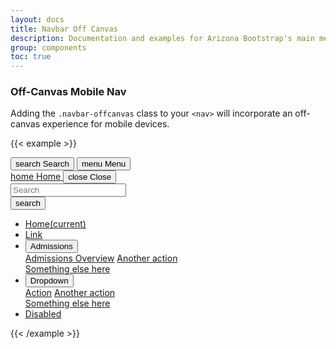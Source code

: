 ```yaml
---
layout: docs
title: Navbar Off Canvas
description: Documentation and examples for Arizona Bootstrap's main menu navigation component
group: components
toc: true
---
```


### Off-Canvas Mobile Nav

Adding the `.navbar-offcanvas` class to your `<nav>` will incorporate an off-canvas experience for mobile devices.

{{< example >}}
<div class="d-lg-none d-flex justify-content-end">
  <button data-toggle="offcanvas" type="button" data-target="#navbarOffcanvasDemo" aria-controls="navbarOffcanvasDemo" class="btn btn-red btn-menu">
    <span class="material-icons-sharp">search</span>
    <span>Search</span>
  </button>
  <button data-toggle="offcanvas" type="button" data-target="#navbarOffcanvasDemo" aria-controls="navbarOffcanvasDemo" class="btn btn-red btn-menu">
    <span class="material-icons-sharp">menu</span>
    <span>Menu</span>
  </button>
</div>
<nav class="navbar-offcanvas" id="navbarOffcanvasDemo">
  <div class="navbar-offcanvas-header">
    <div class="bg-chili d-flex justify-content-between align-items-center">
      <a href="/" class="btn btn-menu-offcanvas-nav btn-red d-flex flex-column justify-content-center navbar-offcanvas-home">
        <span class="material-icons-sharp">home</span>
        <span>Home</span>
      </a>
      <button id="navbarOffcanvasDemoClose" data-toggle="offcanvas" data-target="#navbarOffcanvasDemo" aria-controls="navbarOffcanvasDemo" class="btn btn-menu-offcanvas-nav btn-red d-flex flex-column justify-content-center navbar-offcanvas-home">
        <span class="material-icons-sharp mx-auto">close</span>
        <span class="mx-auto">Close</span>
      </button>
    </div>
    <form class="navbar-offcanvas-search bg-white">
      <div class="input-group">
        <input class="form-control" type="search" placeholder="Search" aria-label="Search">
        <div class="input-group-append">
          <button class="btn btn-search" type="submit"><span class="material-icons-sharp">search</span></button>
        </div>
      </div>
    </form>
  </div>
  <ul class="navbar-nav flex-lg-row pb-5">
    <li class="nav-item nav-item-parent active">
      <a class="nav-link" href="#">Home<span class="sr-only">(current)</span></a>
    </li>
    <li class="nav-item nav-item-parent">
      <a class="nav-link" href="#">Link</a>
    </li>
    <li class="nav-item nav-item-parent dropdown keep-open">
      <button class="nav-link dropdown-toggle" id="navbarDropdown4" data-toggle="dropdown" data-display="static" aria-expanded="false">
        Admissions
      </button>
      <div class="dropdown-menu" role="menu" aria-labelledby="navbarDropdown4">
        <a class="dropdown-item" href="#">Admissions Overview</a>
        <a class="dropdown-item" href="#">Another action</a>
        <div class="dropdown-divider"></div>
        <a class="dropdown-item" href="#">Something else here</a>
      </div>
    </li>
    <li class="nav-item nav-item-parent dropdown keep-open">
      <button class="nav-link dropdown-toggle" id="navbarDropdown5" data-toggle="dropdown" data-display="static" aria-expanded="false">
        Dropdown
      </button>
      <div class="dropdown-menu" role="menu" aria-labelledby="navbarDropdown5">
        <a class="dropdown-item" href="#">Action</a>
        <a class="dropdown-item" href="#">Another action</a>
        <div class="dropdown-divider"></div>
        <a class="dropdown-item" href="#">Something else here</a>
      </div>
    </li>
    <li class="nav-item nav-item-parent">
      <a class="nav-link disabled" href="#" tabindex="-1" aria-disabled="true">Disabled</a>
    </li>
  </ul>
</nav>
{{< /example >}}
